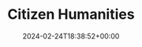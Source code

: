 ---
layout: splash
classes:
  - landing
  - dark-theme
title: "Citizen Humanities"
permalink: /citizenhum/
date: 2024-02-24T18:38:52+00:00
---